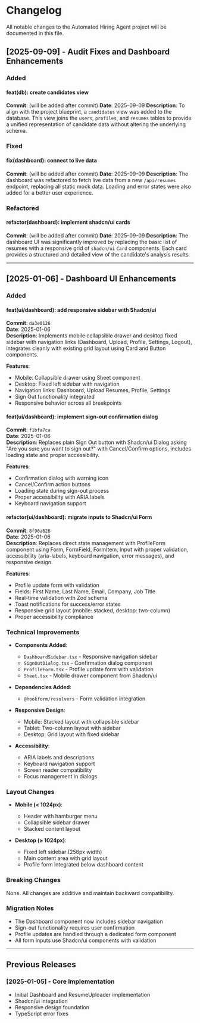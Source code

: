 
# Changelog

All notable changes to the Automated Hiring Agent project will be documented in this file.

## [2025-09-09] - Audit Fixes and Dashboard Enhancements

### Added

#### feat(db): create candidates view
**Commit**: (will be added after commit)
**Date**: 2025-09-09
**Description**: To align with the project blueprint, a `candidates` view was added to the database. This view joins the `users`, `profiles`, and `resumes` tables to provide a unified representation of candidate data without altering the underlying schema.

### Fixed

#### fix(dashboard): connect to live data
**Commit**: (will be added after commit)
**Date**: 2025-09-09
**Description**: The dashboard was refactored to fetch live data from a new `/api/resumes` endpoint, replacing all static mock data. Loading and error states were also added for a better user experience.

### Refactored

#### refactor(dashboard): implement shadcn/ui cards
**Commit**: (will be added after commit)
**Date**: 2025-09-09
**Description**: The dashboard UI was significantly improved by replacing the basic list of resumes with a responsive grid of `shadcn/ui` `Card` components. Each card provides a structured and detailed view of the candidate's analysis results.

---

## [2025-01-06] - Dashboard UI Enhancements

### Added

#### feat(ui/dashboard): add responsive sidebar with Shadcn/ui
**Commit**: `da3e0126`  
**Date**: 2025-01-06  
**Description**: Implements mobile collapsible drawer and desktop fixed sidebar with navigation links (Dashboard, Upload, Profile, Settings, Logout), integrates cleanly with existing grid layout using Card and Button components.

**Features**:
- Mobile: Collapsible drawer using Sheet component
- Desktop: Fixed left sidebar with navigation
- Navigation links: Dashboard, Upload Resumes, Profile, Settings
- Sign Out functionality integrated
- Responsive behavior across all breakpoints

#### feat(ui/dashboard): implement sign-out confirmation dialog
**Commit**: `f1bfa7ca`  
**Date**: 2025-01-06  
**Description**: Replaces plain Sign Out button with Shadcn/ui Dialog asking "Are you sure you want to sign out?" with Cancel/Confirm options, includes loading state and proper accessibility.

**Features**:
- Confirmation dialog with warning icon
- Cancel/Confirm action buttons
- Loading state during sign-out process
- Proper accessibility with ARIA labels
- Keyboard navigation support

#### refactor(ui/dashboard): migrate inputs to Shadcn/ui Form
**Commit**: `8f96a626`  
**Date**: 2025-01-06  
**Description**: Replaces direct state management with ProfileForm component using Form, FormField, FormItem, Input with proper validation, accessibility (aria-labels, keyboard navigation, error messages), and responsive design.

**Features**:
- Profile update form with validation
- Fields: First Name, Last Name, Email, Company, Job Title
- Real-time validation with Zod schema
- Toast notifications for success/error states
- Responsive grid layout (mobile: stacked, desktop: two-column)
- Proper accessibility compliance

### Technical Improvements

- **Components Added**:
  - `DashboardSidebar.tsx` - Responsive navigation sidebar
  - `SignOutDialog.tsx` - Confirmation dialog component
  - `ProfileForm.tsx` - Profile update form with validation
  - `Sheet.tsx` - Mobile drawer component from Shadcn/ui

- **Dependencies Added**:
  - `@hookform/resolvers` - Form validation integration

- **Responsive Design**:
  - Mobile: Stacked layout with collapsible sidebar
  - Tablet: Two-column layout with sidebar
  - Desktop: Grid layout with fixed sidebar

- **Accessibility**:
  - ARIA labels and descriptions
  - Keyboard navigation support
  - Screen reader compatibility
  - Focus management in dialogs

### Layout Changes

- **Mobile (< 1024px)**:
  - Header with hamburger menu
  - Collapsible sidebar drawer
  - Stacked content layout

- **Desktop (≥ 1024px)**:
  - Fixed left sidebar (256px width)
  - Main content area with grid layout
  - Profile form integrated below dashboard content

### Breaking Changes

None. All changes are additive and maintain backward compatibility.

### Migration Notes

- The Dashboard component now includes sidebar navigation
- Sign-out functionality requires user confirmation
- Profile updates are handled through a dedicated form component
- All form inputs use Shadcn/ui components with validation

---

## Previous Releases

### [2025-01-05] - Core Implementation
- Initial Dashboard and ResumeUploader implementation
- Shadcn/ui integration
- Responsive design foundation
- TypeScript error fixes
